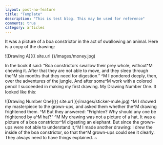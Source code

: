 ```yaml
---
layout: post-no-feature
title: "Template"
description: "This is test blog. This may be used for reference"
comments: true
category: articles
---
```


 It was a picture of a boa constrictor in the act of swallowing an animal. Here is a copy of the drawing:

 ![Drawing A]({{ site.url }}/images/money.jpg)

 In the book it said: “Boa constrictors swallow their prey whole, without^M
chewing it. After that they are not able to move, and they sleep through the^M
six months that they need for digestion.”
^M
I pondered deeply, then, over the adventures of the jungle. And after some^M
work with a colored pencil I succeeded in making my ﬁrst drawing.
My Drawing Number One. It looked like this:

![Drawing Number One]({{ site.url }}/images/sticker-mule.jpg)
^M
I showed my masterpiece to the grown-ups, and asked them whether the^M
drawing frightened them.
^M
But they answered: “Frighten? Why should any one be frightened by a^M
hat?”
^M
My drawing was not a picture of a hat. It was a picture of a boa constrictor^M
digesting an elephant. But since the grown-ups were not able to understand it,^M
I made another drawing: I drew the inside of the boa constrictor, so that the^M
grown-ups could see it clearly. They always need to have things explained.
~                               
